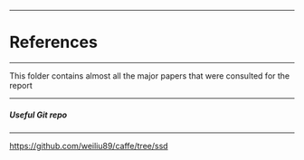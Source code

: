 ----
# References
------

This folder contains almost all the major papers that were consulted for the report 


----
##### Useful Git repo
----
https://github.com/weiliu89/caffe/tree/ssd
